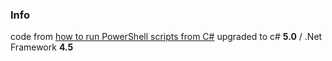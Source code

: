 ### Info

code from [how to run PowerShell scripts from C#](https://www.codeproject.com/Articles/18229/How-to-run-PowerShell-scripts-from-C) upgraded to c# __5.0__ / .Net Framework __4.5__
